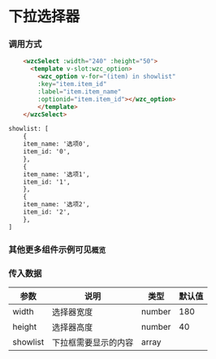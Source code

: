 # 下拉选择器

### 调用方式
``` html
    <wzcSelect :width="240" :height="50">
      <template v-slot:wzc_option>
		<wzc_option v-for="(item) in showlist"
        :key="item.item_id"
        :label="item.item_name"
        :optionid="item.item_id"></wzc_option>
		</template>
    </wzcSelect>
```



``` html
showlist: [
    {
    item_name: '选项0',
    item_id: '0',
    },
    {
    item_name: '选项1',
    item_id: '1',
    },
    {
    item_name: '选项2',
    item_id: '2',
    },
]
```

### 其他更多组件示例可见```概览```

### 传入数据
| 参数 | 说明 | 类型 | 默认值 |
|--|--|--|--|
| width | 选择器宽度 | number | 180 |
| height | 选择器高度 | number | 40 |
| showlist | 下拉框需要显示的内容 | array | |

<br/>
